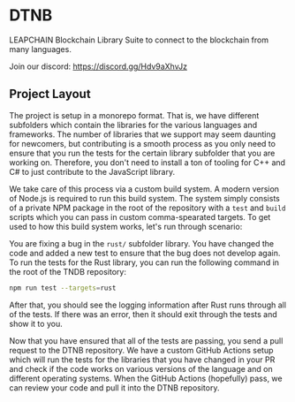 # DTNB
LEAPCHAIN Blockchain Library Suite to connect to the blockchain from many languages.

Join our discord: https://discord.gg/Hdv9aXhvJz

## Project Layout

The project is setup in a monorepo format.  That is, we have different subfolders which contain the libraries for the various languages and frameworks.  The number of libraries that we support may seem daunting for newcomers, but contributing is a smooth process as you only need to ensure that you run the tests for the certain library subfolder that you are working on.  Therefore, you don't need to install a ton of tooling for C++ and C# to just contribute to the JavaScript library.

We take care of this process via a custom build system.  A modern version of Node.js is required to run this build system.  The system simply consists of a private NPM package in the root of the repository with a `test` and `build` scripts which you can pass in custom comma-spearated targets.  To get used to how this build system works, let's run through scenario:

You are fixing a bug in the `rust/` subfolder library.  You have changed the code and added a new test to ensure that the bug does not develop again.  To run the tests for the  Rust library, you can run the following command in the root of the TNDB repository:

```sh
npm run test --targets=rust
```

After that, you should see the logging information after Rust runs through all of the tests.  If there was an error, then it should exit through the tests and show it to you.

Now that you have ensured that all of the tests are passing, you send a pull request to the DTNB repository.  We have a custom GitHub Actions setup which will run the tests for the libraries that you have changed in your PR and check if the code works on various versions of the language and on different operating systems.  When the GitHub Actions (hopefully) pass, we can review your code and pull it into the DTNB repository.
